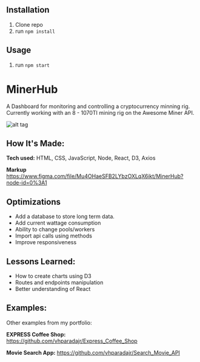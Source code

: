## Installation

1. Clone repo
2. run `npm install`

## Usage

1. run `npm start`


# MinerHub
A Dashboard for monitoring and controlling a cryptocurrency minning rig. Currently working with an 8 - 1070TI mining rig on the Awesome Miner API.

![alt tag](https://i.imgur.com/jI0YCvG.png)

## How It's Made:

**Tech used:** HTML, CSS, JavaScript, Node, React, D3, Axios

**Markup**
https://www.figma.com/file/Mu4OHaeSFB2LYbzOXLqX6ikt/MinerHub?node-id=0%3A1


## Optimizations

- Add a database to store long term data.
- Add current wattage consumption 
- Ability to change pools/workers
- Import api calls using methods 
- Improve responsiveness 

## Lessons Learned:
- How to create charts using D3
- Routes and endpoints manipulation
- Better understanding of React


## Examples:
Other examples from my portfolio:

**EXPRESS Coffee Shop:** https://github.com/vhparadajr/Express_Coffee_Shop

**Movie Search App:** https://github.com/vhparadajr/Search_Movie_API
